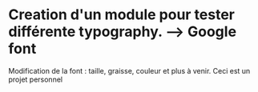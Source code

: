 # Creation d'un module pour tester différente typography. --> Google font
Modification de la font : taille, graisse, couleur et plus à venir.
Ceci est un projet personnel
